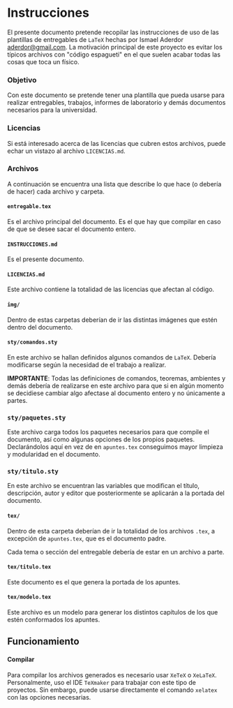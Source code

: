 # Instrucciones

El presente documento pretende recopilar las instrucciones de uso de las plantillas de entregables de `LaTeX` hechas por Ismael Aderdor <aderdor@gmail.com>. La motivación principal de este proyecto es evitar los típicos archivos con "código espagueti" en el que suelen acabar todas las cosas que toca un físico.

### Objetivo

Con este documento se pretende tener una plantilla que pueda usarse para realizar entregables, trabajos, informes de laboratorio y demás documentos necesarios para la universidad.

### Licencias

Si está interesado acerca de las licencias que cubren estos archivos, puede echar un vistazo al archivo `LICENCIAS.md`.

### Archivos

A continuación se encuentra una lista que describe lo que hace (o debería de hacer) cada archivo y carpeta.

#### `entregable.tex`

Es el archivo principal del documento. Es el que hay que compilar en caso de que se desee sacar el documento entero.

#### `INSTRUCCIONES.md`

Es el presente documento.

#### `LICENCIAS.md`

Este archivo contiene la totalidad de las licencias que afectan al código.

#### `img/`

Dentro de estas carpetas deberían de ir las distintas imágenes que estén dentro del documento.

#### `sty/comandos.sty`

En este archivo se hallan definidos algunos comandos de `LaTeX`. Debería modificarse según la necesidad de el trabajo a realizar.

**IMPORTANTE**: Todas las definiciones de comandos, teoremas, ambientes y demás debería de realizarse en este archivo para que si en algún momento se decidiese cambiar algo afectase al documento entero y no únicamente a partes.

### `sty/paquetes.sty`

Este archivo carga todos los paquetes necesarios para que compile el documento, así como algunas opciones de los propios paquetes. Declarándolos aquí en vez de en `apuntes.tex` conseguimos mayor limpieza y modularidad en el documento.

### `sty/titulo.sty`

En este archivo se encuentran las variables que modifican el título, descripción, autor y editor que posteriormente se aplicarán a la portada del documento.

#### `tex/`

Dentro de esta carpeta deberían de ir la totalidad de los archivos `.tex`, a excepción de `apuntes.tex`, que es el documento padre.

Cada tema o sección del entregable debería de estar en un archivo a parte.

#### `tex/titulo.tex`

Este documento es el que genera la portada de los apuntes.

#### `tex/modelo.tex`

Este archivo es un modelo para generar los distintos capítulos de los que estén conformados los apuntes.

## Funcionamiento

#### Compilar

Para compilar los archivos generados es necesario usar `XeTeX` o `XeLaTeX`. Personalmente, uso el IDE `TeXmaker` para trabajar con este tipo de proyectos. Sin embargo, puede usarse directamente el comando `xelatex` con las opciones necesarias.

